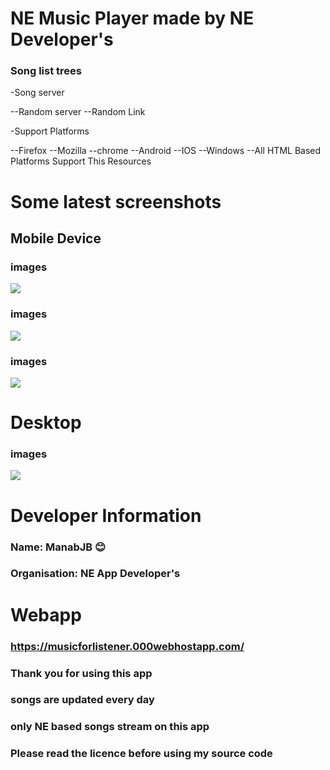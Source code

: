 <h1 style="color:blue">

# NE Music Player made by NE Developer's
### Song list trees

-Song server

--Random server
--Random Link

-Support Platforms

--Firefox
--Mozilla
--chrome
--Android
--IOS
--Windows
--All HTML Based Platforms Support This Resources

# Some latest screenshots

## Mobile Device

### images

![](https://i.imgur.com/1ln8FaR.jpg)



### images

![](https://i.imgur.com/k5DfzNx.jpg)


### images

![](https://i.imgur.com/BAgUYM0.jpg)

# Desktop 

### images

![](https://i.imgur.com/3LYN6WI.jpg)


# Developer Information

### Name: ManabJB :blush: 
### Organisation: NE App Developer's

# Webapp

### https://musicforlistener.000webhostapp.com/

### Thank you for using this app
### songs are updated every day
### only NE based songs stream on this app

### Please read the licence before using my source code